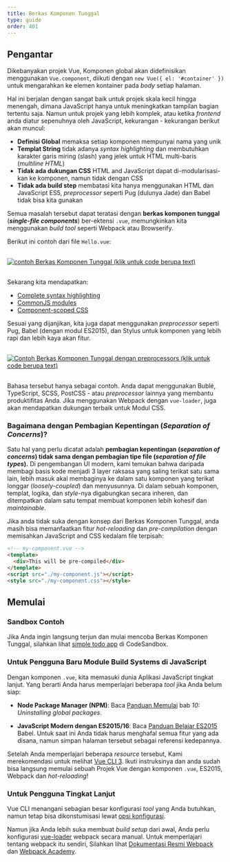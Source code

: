 ```yaml
---
title: Berkas Komponen Tunggal
type: guide
order: 401
---
```


## Pengantar

Dikebanyakan projek Vue, Komponen global akan didefinisikan menggunakan `Vue.component`, diikuti dengan `new Vue({ el: '#container' })` untuk mengarahkan ke elemen kontainer pada *body* setiap halaman.

Hal ini berjalan dengan sangat baik untuk projek skala kecil hingga menengah, dimana JavaScript hanya untuk meningkatkan tampilan bagian tertentu saja. Namun untuk projek yang lebih komplek, atau ketika *frontend* anda diatur sepenuhnya oleh JavaScript, kekurangan - kekurangan berikut akan muncul:

- **Definisi Global** memaksa setiap komponen mempunyai nama yang unik
- **Templat String** tidak adanya *syntax highlighting* dan membutuhkan karakter garis miring (slash) yang jelek untuk HTML multi-baris (*multiline HTML*)
- **Tidak ada dukungan CSS** HTML and JavaScript dapat di-modularisasi-kan ke komponen, namun tidak dengan CSS
- **Tidak ada build step** membatasi kita hanya menggunakan HTML dan JavaScript ES5, *preprocessor* seperti Pug (dulunya Jade) dan Babel tidak bisa kita gunakan

Semua masalah tersebut dapat teratasi dengan **berkas komponen tunggal** (***single-file components***) ber-ektensi `.vue`, memungkinkan kita menggunakan *build tool* seperti Webpack atau Browserify.

Berikut ini contoh dari file `Hello.vue`:

<a href="https://gist.github.com/chrisvfritz/e2b6a6110e0829d78fa4aedf7cf6b235" target="_blank" rel="noopener noreferrer"><img src="/images/vue-component.png" alt="contoh Berkas Komponen Tunggal (klik untuk code berupa text)" style="display: block; margin: 30px auto;"></a>

Sekarang kita mendapatkan:

- [Complete syntax highlighting](https://github.com/vuejs/awesome-vue#source-code-editing)
- [CommonJS modules](https://webpack.js.org/concepts/modules/#what-is-a-webpack-module)
- [Component-scoped CSS](https://vue-loader.vuejs.org/en/features/scoped-css.html)

Sesuai yang dijanjikan, kita juga dapat menggunakan *preprocessor* seperti Pug, Babel (dengan modul ES2015), dan Stylus untuk komponen yang lebih rapi dan lebih kaya akan fitur.

<a href="https://gist.github.com/chrisvfritz/1c9f2daea9bc078dcb47e9a82e5f7587" target="_blank" rel="noopener noreferrer"><img src="/images/vue-component-with-preprocessors.png" alt="Contoh Berkas Komponen Tunggal dengan preprocessors (klik untuk code berupa text)" style="display: block; margin: 30px auto;"></a>

Bahasa tersebut hanya sebagai contoh. Anda dapat menggunakan Bublé, TypeScript, SCSS, PostCSS - atau *preprocessor* lainnya yang membantu produktifitas Anda. Jika menggunakan Webpack dengan `vue-loader`, juga akan mendapatkan dukungan terbaik untuk Modul CSS.

### Bagaimana dengan Pembagian Kepentingan (*Separation of Concerns*)?

Satu hal yang perlu dicatat adalah **pembagian kepentingan (*separation of concerns*) tidak sama dengan pembagian tipe file (*separation of file types*).** Di pengembangan UI modern, kami temukan bahwa daripada membagi basis kode menjadi 3 layer raksasa yang saling terikat satu sama lain, lebih masuk akal membaginya ke dalam satu komponen yang terikat longgar (*loosely-coupled*) dan menyusunnya. Di dalam sebuah komponen, templat, logika, dan *style*-nya  digabungkan secara inheren, dan ditempatkan dalam satu tempat membuat komponen lebih kohesif dan *maintainable*.

Jika anda tidak suka dengan konsep dari Berkas Komponen Tunggal, anda masih bisa memanfaatkan fitur *hot-reloading* dan *pre-compilation* dengan memisahkan JavaScript and CSS kedalam file terpisah:

``` html
<!-- my-component.vue -->
<template>
  <div>This will be pre-compiled</div>
</template>
<script src="./my-component.js"></script>
<style src="./my-component.css"></style>
```

## Memulai

### Sandbox Contoh

Jika Anda ingin langsung terjun dan mulai mencoba Berkas Komponen Tunggal, silahkan lihat [simple todo app](https://codesandbox.io/s/o29j95wx9) di CodeSandbox.

### Untuk Pengguna Baru Module Build Systems di JavaScript

Dengan komponen `.vue`, kita memasuki dunia Aplikasi JavaScript tingkat lanjut. Yang berarti Anda harus memperlajari beberapa *tool* jika Anda belum siap:

- **Node Package Manager (NPM)**: Baca [Panduan Memulai](https://docs.npmjs.com/getting-started/what-is-npm) bab _10: Uninstalling global packages_.

- **JavaScript Modern dengan ES2015/16**: Baca [Panduan Belajar ES2015](https://babeljs.io/docs/learn-es2015/) Babel. Untuk saat ini Anda tidak harus menghafal semua fitur yang ada disana, namun simpan halaman tersebut sebagai referensi kedepannya.

Setelah Anda memperlajari beberapa *resource* tersebut, Kami merekomendasi untuk melihat [Vue CLI 3](https://cli.vuejs.org/). Ikuti instruksinya dan anda sudah bisa langsung memulai sebuah Projek Vue dengan komponen `.vue`, ES2015, Webpack dan *hot-reloading*!

### Untuk Pengguna Tingkat Lanjut

Vue CLI menangani sebagian besar konfigurasi *tool* yang Anda butuhkan, namun tetap bisa dikonstumisasi lewat [opsi konfigurasi](https://cli.vuejs.org/config/).

Namun jika Anda lebih suka membuat *build setup* dari awal, Anda perlu konfigurasi [vue-loader](https://vue-loader.vuejs.org) webpack secara manual. Untuk memperlajari tentang webpack itu sendiri, Silahkan lihat [Dokumentasi Resmi Webpack](https://webpack.js.org/configuration/) dan [Webpack Academy](https://webpack.academy/p/the-core-concepts).
